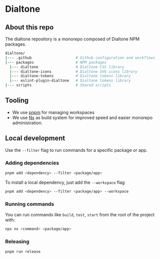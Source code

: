 # Dialtone

## About this repo

The dialtone repository is a monorepo composed of Dialtone NPM packages.

```sh
dialtone/
|--- .github                    # Github configuration and workflows
|--- packages                   # NPM packages
  |--- dialtone                 # Dialtone CSS library
  |--- dialtone-icons           # Dialtone SVG icons library
  |--- dialtone-tokens          # Dialtone tokens library
  |--- eslint-plugin-dialtone   # Dialtone tokens library
|--- scripts                    # Shared scripts
```

## Tooling
- We use [pnpm](https://pnpm.io) for managing workspaces
- We use [Nx](https://nx.dev/) as build system for improved speed and easier monorepo administration.

## Local development

Use the `--filter` flag to run commands
for a specific package or app.

### Adding dependencies

```bash
pnpm add <dependency> --filter <package/app> 
```

To install a local dependency, just add the `--workspace` flag

```bash
pnpm add <dependency> --filter <package/app> --workspace
```

### Running commands

You can run commands like `build`, `test`, `start` from
the root of the project with:

```bash
npx nx <command> <package/app>
```

### Releasing

```bash
pnpm run release
```